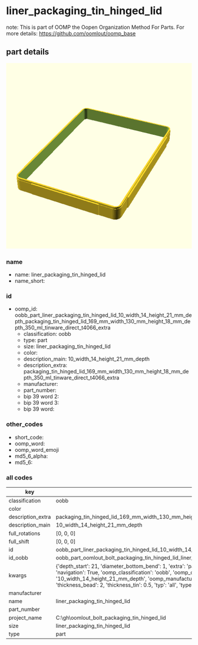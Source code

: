 # liner_packaging_tin_hinged_lid  

note: This is part of OOMP the Oopen Organization Method For Parts. For more details: https://github.com/oomlout/oomp_base

##  part details
  

[![](3dpr.png)](3dpr.png)





### name
* name: liner_packaging_tin_hinged_lid
* name_short: 
### id
* oomp_id: oobb_part_liner_packaging_tin_hinged_lid_10_width_14_height_21_mm_depth_packaging_tin_hinged_lid_169_mm_width_130_mm_height_18_mm_depth_350_ml_tinware_direct_t4066_extra
  * classification: oobb
  * type: part
  * size: liner_packaging_tin_hinged_lid
  * color: 
  * description_main: 10_width_14_height_21_mm_depth
  * description_extra: packaging_tin_hinged_lid_169_mm_width_130_mm_height_18_mm_depth_350_ml_tinware_direct_t4066_extra
  * manufacturer: 
  * part_number: 
  * bip 39 word 2: 
  * bip 39 word 3: 
  * bip 39 word: 

### other_codes
* short_code: 
* oomp_word: 
* oomp_word_emoji 
* md5_6_alpha: 
* md5_6: 









### all codes 
| key | value |  
| --- | --- |  
| classification | oobb |  
| color |  |  
| description_extra | packaging_tin_hinged_lid_169_mm_width_130_mm_height_18_mm_depth_350_ml_tinware_direct_t4066_extra |  
| description_main | 10_width_14_height_21_mm_depth |  
| full_rotations | [0, 0, 0] |  
| full_shift | [0, 0, 0] |  
| id | oobb_part_liner_packaging_tin_hinged_lid_10_width_14_height_21_mm_depth_packaging_tin_hinged_lid_169_mm_width_130_mm_height_18_mm_depth_350_ml_tinware_direct_t4066_extra |  
| id_oobb | oobb_part_oomlout_bolt_packaging_tin_hinged_lid_liner_packaging_tin_hinged_lid_10_width_14_height_21_mm_depth_packaging_tin_hinged_lid_169_mm_width_130_mm_height_18_mm_depth_350_ml_tinware_direct_t4066_extra |  
| kwargs | {'depth_start': 21, 'diameter_bottom_bend': 1, 'extra': 'packaging_tin_hinged_lid_169_mm_width_130_mm_height_18_mm_depth_350_ml_tinware_direct_t4066', 'filter': '', 'height': 14, 'height_start': 221, 'modes': ['3dpr'], 'navigation': True, 'oomp_classification': 'oobb', 'oomp_color': '', 'oomp_description_extra': 'packaging_tin_hinged_lid_169_mm_width_130_mm_height_18_mm_depth_350_ml_tinware_direct_t4066_extra', 'oomp_description_main': '10_width_14_height_21_mm_depth', 'oomp_manufacturer': '', 'oomp_mode': 'oobb', 'oomp_part_number': '', 'oomp_run': False, 'oomp_size': 'liner_packaging_tin_hinged_lid', 'oomp_type': 'part', 'overwrite': True, 'thickness': 21, 'thickness_bead': 2, 'thickness_tin': 0.5, 'typ': 'all', 'type': 'oomlout_bolt_packaging_tin_hinged_lid_liner_packaging_tin_hinged_lid', 'width': 10, 'width_start': 161} |  
| manufacturer |  |  
| name | liner_packaging_tin_hinged_lid |  
| part_number |  |  
| project_name | C:\gh\oomlout_bolt_packaging_tin_hinged_lid |  
| size | liner_packaging_tin_hinged_lid |  
| type | part |  
